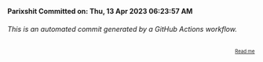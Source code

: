 **Parixshit Committed on: Thu, 13 Apr 2023 06:23:57 AM** <!-- 615def5a-4139-470c-be37-ca5b6fe8d99f -->

###### This is an automated commit generated by a GitHub Actions workflow.

<div align="right"><sub><sup><a href="https://github.com/Parixshit/AutoCommit.git">Read me</a></sup></sub></div>
